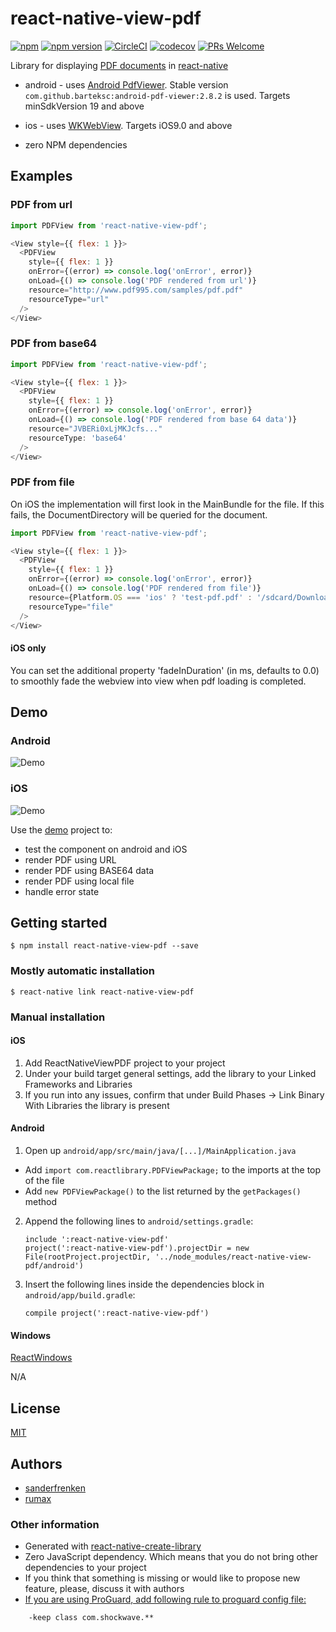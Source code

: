 # react-native-view-pdf

[![npm](https://img.shields.io/npm/l/express.svg)](https://github.com/rumax/react-native-PDFView)
[![npm version](https://badge.fury.io/js/react-native-view-pdf.svg)](https://badge.fury.io/js/react-native-view-pdf)
[![CircleCI](https://circleci.com/gh/rumax/react-native-PDFView.svg?style=shield)](https://circleci.com/gh/rumax/react-native-PDFView)
[![codecov](https://codecov.io/gh/rumax/react-native-PDFView/branch/master/graph/badge.svg)](https://codecov.io/gh/rumax/react-native-PDFView)
[![PRs Welcome](https://img.shields.io/badge/PRs-welcome-brightgreen.svg?style=flat-square)](http://makeapullrequest.com)

Library for displaying [PDF documents](https://acrobat.adobe.com/us/en/acrobat/about-adobe-pdf.html) in [react-native](http://facebook.github.io/react-native/)

- android - uses [Android PdfViewer](https://github.com/barteksc/AndroidPdfViewer). Stable version `com.github.barteksc:android-pdf-viewer:2.8.2` is used. Targets minSdkVersion 19 and above

- ios - uses [WKWebView](https://developer.apple.com/documentation/webkit/wkwebview).
Targets iOS9.0 and above

- zero NPM dependencies

## Examples

### PDF from url

```js
import PDFView from 'react-native-view-pdf';

<View style={{ flex: 1 }}>
  <PDFView
    style={{ flex: 1 }}
    onError={(error) => console.log('onError', error)}
    onLoad={() => console.log('PDF rendered from url')}
    resource="http://www.pdf995.com/samples/pdf.pdf"
    resourceType="url"
  />
</View>
```

### PDF from base64

```js
import PDFView from 'react-native-view-pdf';

<View style={{ flex: 1 }}>
  <PDFView
    style={{ flex: 1 }}
    onError={(error) => console.log('onError', error)}
    onLoad={() => console.log('PDF rendered from base 64 data')}
    resource="JVBERi0xLjMKJcfs..."
    resourceType: 'base64'
  />
</View>
```

### PDF from file

On iOS the implementation will first look in the MainBundle for the file.
If this fails, the DocumentDirectory will be queried for the document.

```js
import PDFView from 'react-native-view-pdf';

<View style={{ flex: 1 }}>
  <PDFView
    style={{ flex: 1 }}
    onError={(error) => console.log('onError', error)}
    onLoad={() => console.log('PDF rendered from file')}
    resource={Platform.OS === 'ios' ? 'test-pdf.pdf' : '/sdcard/Download/test-pdf.pdf'}
    resourceType="file"
  />
</View>
```

#### iOS only
You can set the additional property 'fadeInDuration' (in ms, defaults to 0.0) to smoothly fade the webview into view when pdf loading is completed.

## Demo

### Android

![Demo](https://github.com/rumax/react-native-PDFView/raw/master/demo/res/android_pdf.gif)

### iOS

![Demo](https://github.com/rumax/react-native-PDFView/raw/master/demo/res/ios_pdf.gif)

Use the  [demo](https://github.com/rumax/react-native-PDFView/tree/master/demo) project to:

- test the component on android and iOS
- render PDF using URL
- render PDF using BASE64 data
- render PDF using local file
- handle error state


## Getting started

`$ npm install react-native-view-pdf --save`

### Mostly automatic installation

`$ react-native link react-native-view-pdf`

### Manual installation


#### iOS

1. Add ReactNativeViewPDF project to your project
2. Under your build target general settings, add the library to your Linked Frameworks and Libraries
3. If you run into any issues, confirm that under Build Phases -> Link Binary With Libraries the library is present

#### Android

1. Open up `android/app/src/main/java/[...]/MainApplication.java`
  - Add `import com.reactlibrary.PDFViewPackage;` to the imports at the top of the file
  - Add `new PDFViewPackage()` to the list returned by the `getPackages()` method
2. Append the following lines to `android/settings.gradle`:
    ```
    include ':react-native-view-pdf'
    project(':react-native-view-pdf').projectDir = new File(rootProject.projectDir, '../node_modules/react-native-view-pdf/android')
    ```
3. Insert the following lines inside the dependencies block in `android/app/build.gradle`:
    ```
    compile project(':react-native-view-pdf')
    ```

#### Windows
[ReactWindows](https://github.com/ReactWindows/react-native)

N/A

## License

[MIT](https://opensource.org/licenses/MIT)

## Authors
- [sanderfrenken](https://github.com/sanderfrenken)
- [rumax](https://github.com/rumax)

### Other information

- Generated with [react-native-create-library](https://github.com/frostney/react-native-create-library)
- Zero JavaScript dependency. Which means that you do not bring other dependencies to your project
- If you think that something is missing or would like to propose new feature, please, discuss it with authors
- [If you are using ProGuard, add following rule to proguard config file:](https://github.com/barteksc/AndroidPdfViewer#proguard)

```
    -keep class com.shockwave.**
```
